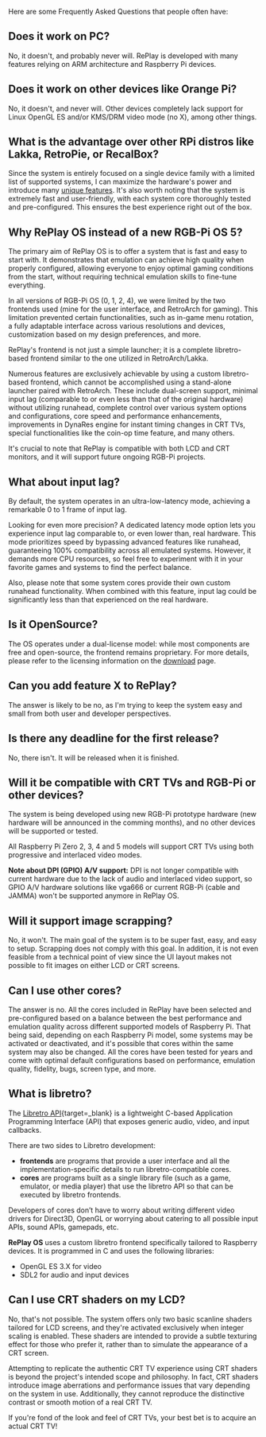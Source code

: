 Here are some Frequently Asked Questions that people often have:

## Does it work on PC?
No, it doesn't, and probably never will. RePlay is developed with many features relying on ARM architecture and Raspberry Pi devices.

## Does it work on other devices like Orange Pi?
No, it doesn't, and never will. Other devices completely lack support for Linux OpenGL ES and/or KMS/DRM video mode (no X), among other things. 

## What is the advantage over other RPi distros like Lakka, RetroPie, or RecalBox?
Since the system is entirely focused on a single device family with a limited list of supported systems, I can maximize the hardware's power and introduce many [unique features](index.md#main-features). It's also worth noting that the system is extremely fast and user-friendly, with each system core thoroughly tested and pre-configured. This ensures the best experience right out of the box.

## Why RePlay OS instead of a new RGB-Pi OS 5?
The primary aim of RePlay OS is to offer a system that is fast and easy to start with. It demonstrates that emulation can achieve high quality when properly configured, allowing everyone to enjoy optimal gaming conditions from the start, without requiring technical emulation skills to fine-tune everything.

In all versions of RGB-Pi OS (0, 1, 2, 4), we were limited by the two frontends used (mine for the user interface, and RetroArch for gaming). This limitation prevented certain functionalities, such as in-game menu rotation, a fully adaptable interface across various resolutions and devices, customization based on my design preferences, and more.

RePlay's frontend is not just a simple launcher; it is a complete libretro-based frontend similar to the one utilized in RetroArch/Lakka.

Numerous features are exclusively achievable by using a custom libretro-based frontend, which cannot be accomplished using a stand-alone launcher paired with RetroArch. These include dual-screen support, minimal input lag (comparable to or even less than that of the original hardware) without utilizing runahead, complete control over various system options and configurations, core speed and performance enhancements, improvements in DynaRes engine for instant timing changes in CRT TVs, special functionalities like the coin-op time feature, and many others.

It's crucial to note that RePlay is compatible with both LCD and CRT monitors, and it will support future ongoing RGB-Pi projects.

## What about input lag?
By default, the system operates in an ultra-low-latency mode, achieving a remarkable 0 to 1 frame of input lag.

Looking for even more precision? A dedicated latency mode option lets you experience input lag comparable to, or even lower than, real hardware. This mode prioritizes speed by bypassing advanced features like runahead, guaranteeing 100% compatibility across all emulated systems. However, it demands more CPU resources, so feel free to experiment with it in your favorite games and systems to find the perfect balance.

Also, please note that some system cores provide their own custom runahead functionality. When combined with this feature, input lag could be significantly less than that experienced on the real hardware.

## Is it OpenSource?
The OS operates under a dual-license model: while most components are free and open-source, the frontend remains proprietary. For more details, please refer to the licensing information on the [download](download.md#license) page.

## Can you add feature X to RePlay?
The answer is likely to be no, as I'm trying to keep the system easy and small from both user and developer perspectives.

## Is there any deadline for the first release?
No, there isn't. It will be released when it is finished.

## Will it be compatible with CRT TVs and RGB-Pi or other devices?
The system is being developed using new RGB-Pi prototype hardware (new hardware will be announced in the comming months), and no other devices will be supported or tested.

All Raspberry Pi Zero 2, 3, 4 and 5 models will support CRT TVs using both progressive and interlaced video modes.

**Note about DPI (GPIO) A/V support:** DPI is not longer compatible with current hardware due to the lack of audio and interlaced video support, so GPIO A/V hardware solutions like vga666 or current RGB-Pi (cable and JAMMA) won't be supported anymore in RePlay OS.

## Will it support image scrapping?
No, it won't. The main goal of the system is to be super fast, easy, and easy to setup. Scrapping does not comply with this goal. In addition, it is not even feasible from a technical point of view since the UI layout makes not possible to fit images on either LCD or CRT screens.

## Can I use other cores?

The answer is no. All the cores included in RePlay have been selected and pre-configured based on a balance between the best performance and emulation quality across different supported models of Raspberry Pi. That being said, depending on each Raspberry Pi model, some systems may be activated or deactivated, and it's possible that cores within the same system may also be changed. All the cores have been tested for years and come with optimal default configurations based on performance, emulation quality, fidelity, bugs, screen type, and more.

## What is libretro?

The [Libretro API](https://www.libretro.com/index.php/api/){target=_blank} is a lightweight C-based Application Programming Interface (API) that exposes generic audio, video, and input callbacks.

There are two sides to Libretro development:

- **frontends** are programs that provide a user interface and all the implementation-specific details to run libretro-compatible cores.
- **cores** are programs built as a single library file (such as a game, emulator, or media player) that use the libretro API so that can be executed by libretro frontends.

Developers of cores don’t have to worry about writing different video drivers for Direct3D, OpenGL or worrying about catering to all possible input APIs, sound APIs, gamepads, etc.

**RePlay OS** uses a custom libretro frontend specifically tailored to Raspberry devices. It is programmed in C and uses the following libraries:

- OpenGL ES 3.X for video
- SDL2 for audio and input devices

## Can I use CRT shaders on my LCD?

No, that's not possible. The system offers only two basic scanline shaders tailored for LCD screens, and they're activated exclusively when integer scaling is enabled. These shaders are intended to provide a subtle texturing effect for those who prefer it, rather than to simulate the appearance of a CRT screen.

Attempting to replicate the authentic CRT TV experience using CRT shaders is beyond the project's intended scope and philosophy. In fact, CRT shaders introduce image aberrations and performance issues that vary depending on the system in use. Additionally, they cannot reproduce the distinctive contrast or smooth motion of a real CRT TV.

If you're fond of the look and feel of CRT TVs, your best bet is to acquire an actual CRT TV!